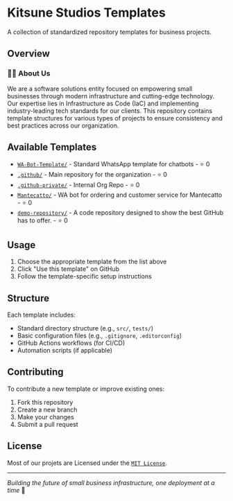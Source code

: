 # Kitsune Studios Templates

A collection of standardized repository templates for business projects.

## Overview

### 🙋‍♀️ About Us

We are a software solutions entity focused on empowering small businesses through modern infrastructure and cutting-edge technology. Our expertise lies in Infrastructure as Code (IaC) and implementing industry-leading tech standards for our clients.
This repository contains template structures for various types of projects to ensure consistency and best practices across our organization.

## Available Templates

 - [`WA-Bot-Template/`](https://github.com/Kitsune-Studios/WA-Bot-Template) - Standard WhatsApp template for chatbots - ⭐️ 0
 - [`.github/`](https://github.com/Kitsune-Studios/.github) - Main repository for the organization - ⭐️ 0
 - [`.github-private/`](https://github.com/Kitsune-Studios/.github-private) - Internal Org Repo - ⭐️ 0
 - [`Mantecatto/`](https://github.com/Kitsune-Studios/Mantecatto) - WA bot for ordering and customer service for Mantecatto - ⭐️ 0
 - [`demo-repository/`](https://github.com/Kitsune-Studios/demo-repository) - A code repository designed to show the best GitHub has to offer. - ⭐️ 0

## Usage

1. Choose the appropriate template from the list above
2. Click "Use this template" on GitHub
3. Follow the template-specific setup instructions

## Structure

Each template includes:

- Standard directory structure (e.g., `src/`, `tests/`)
- Basic configuration files (e.g., `.gitignore`, `.editorconfig`)
- GitHub Actions workflows (for CI/CD)
- Automation scripts (if applicable)

## Contributing

To contribute a new template or improve existing ones:

1. Fork this repository
2. Create a new branch
3. Make your changes
4. Submit a pull request

## License

Most of our projets are Licensed under the [`MIT License`](../LICENSE).

---
*Building the future of small business infrastructure, one deployment at a time* 🚀